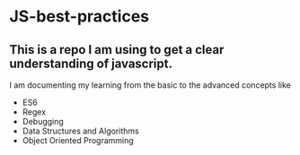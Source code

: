 # JS-best-practices
## This is a repo I am using to get a clear understanding of javascript.

I am documenting my learning from the basic to the advanced concepts like 
- ES6
- Regex
- Debugging
- Data Structures and Algorithms
- Object Oriented Programming
 